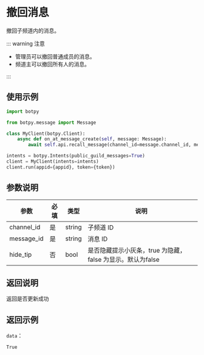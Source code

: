 # 撤回消息

撤回子频道内的消息。

::: warning 注意

- 管理员可以撤回普通成员的消息。
- 频道主可以撤回所有人的消息。

:::

## 使用示例

```python
import botpy

from botpy.message import Message

class MyClient(botpy.Client):
    async def on_at_message_create(self, message: Message):
        await self.api.recall_message(channel_id=message.channel_id, message_id="xxx", hidetip=True)

intents = botpy.Intents(public_guild_messages=True)
client = MyClient(intents=intents)
client.run(appid={appid}, token={token})
```

## 参数说明

| 参数      | 必填 | 类型   | 说明                             |
| --------- | ---- | ------ | -------------------------------- |
| channel_id | 是   | string | 子频道 ID |
| message_id | 是   | string | 消息 ID  |
| hide_tip | 否   | bool | 是否隐藏提示小灰条，true 为隐藏，false 为显示。默认为false  |

## 返回说明

返回是否更新成功

## 返回示例

`data`：

```
True
```
